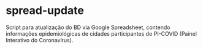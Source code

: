 # spread-update

Script para atualização do BD via Google Spreadsheet, contendo informações epidemiológicas de cidades participantes do PI-COVID (Painel Interativo do Coronavírus).
